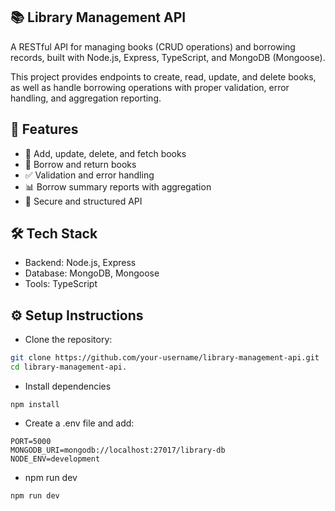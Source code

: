 ## 📚 Library Management API

A RESTful API for managing books (CRUD operations) and borrowing records, built with Node.js, Express, TypeScript, and MongoDB (Mongoose).

This project provides endpoints to create, read, update, and delete books, as well as handle borrowing operations with proper validation, error handling, and aggregation reporting.

## 🚀 Features

- 📘 Add, update, delete, and fetch books
- 📖 Borrow and return books
- ✅ Validation and error handling
- 📊 Borrow summary reports with aggregation
- 🔐 Secure and structured API

## 🛠️ Tech Stack

- Backend: Node.js, Express
- Database: MongoDB, Mongoose
- Tools: TypeScript

## ⚙️ Setup Instructions

- Clone the repository:

```bash
git clone https://github.com/your-username/library-management-api.git
cd library-management-api.
```

- Install dependencies

```
npm install
```

- Create a .env file and add:

```
PORT=5000
MONGODB_URI=mongodb://localhost:27017/library-db
NODE_ENV=development
```

- npm run dev

```
npm run dev

```
